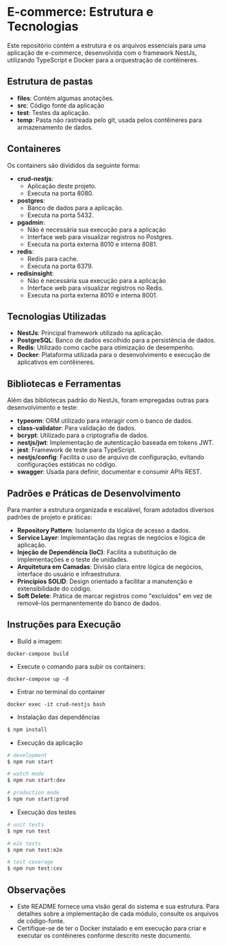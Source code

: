 # E-commerce: Estrutura e Tecnologias

Este repositório contém a estrutura e os arquivos essenciais para uma aplicação de e-commerce, desenvolvida com o framework NestJs, utilizando TypeScript e Docker para a orquestração de contêineres.

## Estrutura de pastas

- **files**: Contém algumas anotações.
- **src**: Código fonte da aplicação
- **test**: Testes da aplicação.
- **temp**: Pasta não rastreada pelo git, usada pelos contêineres para armazenamento de dados.

## Containeres

Os containers são divididos da seguinte forma:

- **crud-nestjs**:
  - Aplicação deste projeto. 
  - Executa na porta 8080.
- **postgres**: 
  - Banco de dados para a aplicação.
  - Executa na porta 5432.
- **pgadmin**: 
  - Não é necessária sua execução para a aplicação 
  - Interface web para visualizar registros no Postgres. 
  - Executa na porta externa 8010 e interna 8081.
- **redis**: 
  - Redis para cache. 
  - Executa na porta 6379.
- **redisinsight**: 
  - Não é necessária sua execução para a aplicação 
  - Interface web para visualizar registros no Redis. 
  - Executa na porta externa 8010 e interna 8001.

## Tecnologias Utilizadas

- **NestJs**: Principal framework utilizado na aplicação.
- **PostgreSQL**: Banco de dados escolhido para a persistência de dados.
- **Redis**: Utilizado como cache para otimização de desempenho.
- **Docker**: Plataforma utilizada para o desenvolvimento e execução de aplicativos em contêineres.

## Bibliotecas e Ferramentas

Além das bibliotecas padrão do NestJs, foram empregadas outras para desenvolvimento e teste:

- **typeorm**: ORM utilizado para interagir com o banco de dados.
- **class-validator**: Para validação de dados.
- **bcrypt**: Utilizado para a criptografia de dados.
- **nestjs/jwt**: Implementação de autenticação baseada em tokens JWT.
- **jest**: Framework de teste para TypeScript.
- **nestjs/config**: Facilita o uso de arquivo de configuração, evitando configurações estáticas no código.
- **swagger**: Usada para definir, documentar e consumir APIs REST. 

## Padrões e Práticas de Desenvolvimento

Para manter a estrutura organizada e escalável, foram adotados diversos padrões de projeto e práticas:

- **Repository Pattern**: Isolamento da lógica de acesso a dados.
- **Service Layer**: Implementação das regras de negócios e lógica de aplicação.
- **Injeção de Dependência (IoC)**: Facilita a substituição de implementações e o teste de unidades.
- **Arquitetura em Camadas**: Divisão clara entre lógica de negócios, interface do usuário e infraestrutura.
- **Princípios SOLID**: Design orientado a facilitar a manutenção e extensibilidade do código.
- **Soft Delete**: Prática de marcar registros como "excluídos" em vez de removê-los permanentemente do banco de dados.


## Instruções para Execução

- Build a imagem:
```
docker-compose build
```

- Execute o comando para subir os containers:
```
docker-compose up -d
```

- Entrar no terminal do container
```
docker exec -it crud-nestjs bash
```

- Instalação das dependências
```bash
$ npm install
```

- Execução da aplicação

```bash
# development
$ npm run start

# watch mode
$ npm run start:dev

# production mode
$ npm run start:prod
```

- Execução dos testes

```bash
# unit tests
$ npm run test

# e2e tests
$ npm run test:e2e

# test coverage
$ npm run test:cov
```

## Observações

- Este README fornece uma visão geral do sistema e sua estrutura. Para detalhes sobre a implementação de cada módulo, consulte os arquivos de código-fonte.
- Certifique-se de ter o Docker instalado e em execução para criar e executar os contêineres conforme descrito neste documento.
